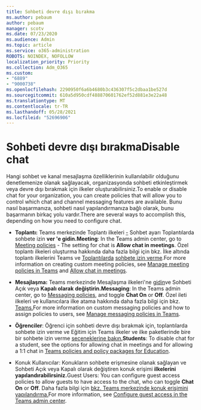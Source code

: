 ```yaml
---
title: Sohbeti devre dışı bırakma
ms.author: pebaum
author: pebaum
manager: scotv
ms.date: 07/23/2020
ms.audience: Admin
ms.topic: article
ms.service: o365-administration
ROBOTS: NOINDEX, NOFOLLOW
localization_priority: Priority
ms.collection: Adm_O365
ms.custom:
- "6889"
- "9000738"
ms.openlocfilehash: 2290950f6a6b4680b3c436307f5c2dbaa1be527d
ms.sourcegitcommit: 610a5d950cdf488870601762ef52d881e3e22a48
ms.translationtype: MT
ms.contentlocale: tr-TR
ms.lasthandoff: 05/28/2021
ms.locfileid: "52696906"
---
```

# <a name="disable-chat"></a><span data-ttu-id="3a7ce-102">Sohbeti devre dışı bırakma</span><span class="sxs-lookup"><span data-stu-id="3a7ce-102">Disable chat</span></span>

<span data-ttu-id="3a7ce-103">Hangi sohbet ve kanal mesajlaşma özelliklerinin kullanılabilir olduğunu denetlemenize olanak sağlayacak, organizasyonda sohbeti etkinleştirmek veya devre dışı bırakmak için ilkeler oluşturabilirsiniz.</span><span class="sxs-lookup"><span data-stu-id="3a7ce-103">To enable or disable chat for your organization, you can create policies that will allow you to control which chat and channel messaging features are available.</span></span> <span data-ttu-id="3a7ce-104">Bunu nasıl başarmanıza, sohbeti nasıl yapılandırmanıza bağlı olarak, bunu başarmanın birkaç yolu vardır.</span><span class="sxs-lookup"><span data-stu-id="3a7ce-104">There are several ways to accomplish this, depending on how you need to configure chat.</span></span>

- <span data-ttu-id="3a7ce-105">**Toplantı:** Teams merkezinde Toplantı ilkeleri [-](https://admin.teams.microsoft.com/) Sohbet ayarı Toplantılarda sohbete izin **ver 'e gidin.**</span><span class="sxs-lookup"><span data-stu-id="3a7ce-105">**Meeting**: In the Teams admin center, go to [Meeting policies](https://admin.teams.microsoft.com/) - The setting for chat is **Allow chat in meetings**.</span></span> <span data-ttu-id="3a7ce-106">Özel toplantı ilkeleri oluşturma hakkında daha fazla bilgi için bkz. İlke altında toplantı ilkelerini Teams ve [Toplantılarda](/microsoftteams/meeting-policies-in-teams) [sohbete izin verme](/microsoftteams/meeting-policies-in-teams#allow-chat-in-meetings).</span><span class="sxs-lookup"><span data-stu-id="3a7ce-106">For more information on creating custom meeting policies, see [Manage meeting policies in Teams](/microsoftteams/meeting-policies-in-teams) and [Allow chat in meetings](/microsoftteams/meeting-policies-in-teams#allow-chat-in-meetings).</span></span>

- <span data-ttu-id="3a7ce-107">**Mesajlaşma:** Teams merkezinde Mesajlaşma ilkeleri'ne [gidin](https://admin.teams.microsoft.com/)ve Sohbeti Açık veya **Kapalı olarak** **değiştirin.**</span><span class="sxs-lookup"><span data-stu-id="3a7ce-107">**Messaging**: In the Teams admin center, go to [Messaging policies](https://admin.teams.microsoft.com/), and toggle **Chat On** or **Off**.</span></span> <span data-ttu-id="3a7ce-108">Özel ileti ilkeleri ve kullanıcılara ilke atama hakkında daha fazla bilgi için bkz. [Teams.](/microsoftteams/messaging-policies-in-teams)</span><span class="sxs-lookup"><span data-stu-id="3a7ce-108">For more information on custom messaging policies and how to assign policies to users, see [Manage messaging policies in Teams](/microsoftteams/messaging-policies-in-teams).</span></span>

- <span data-ttu-id="3a7ce-109">**Öğrenciler**: Öğrenci için sohbeti devre dışı bırakmak için, toplantılarda sohbete izin verme ve Eğitim için Teams ilkeler ve ilke paketlerinde bire bir sohbete izin verme [seçeneklerine bakın.](/microsoftteams/policy-packages-edu)</span><span class="sxs-lookup"><span data-stu-id="3a7ce-109">**Students**: To disable chat for a student, see the options for allowing chat in meetings and for allowing a 1:1 chat in [Teams policies and policy packages for Education](/microsoftteams/policy-packages-edu).</span></span>

- <span data-ttu-id="3a7ce-110">Konuk Kullanıcılar: Konukların sohbete erişmesine olanak sağlayan ve Sohbeti Açık veya Kapalı olarak değiştiren konuk erişimi **ilkelerini** **yapılandırabilirsiniz.**</span><span class="sxs-lookup"><span data-stu-id="3a7ce-110">Guest Users: You can configure guest access policies to allow guests to have access to the chat, who can toggle **Chat On** or **Off**.</span></span> <span data-ttu-id="3a7ce-111">Daha fazla bilgi için [bkz. Teams merkezinde konuk erişimini yapılandırma.](/microsoftteams/set-up-guests#configure-guest-access-in-the-teams-admin-center)</span><span class="sxs-lookup"><span data-stu-id="3a7ce-111">For more information, see [Configure guest access in the Teams admin center](/microsoftteams/set-up-guests#configure-guest-access-in-the-teams-admin-center).</span></span>




